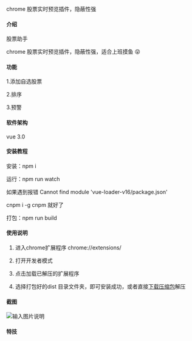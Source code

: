 chrome 股票实时预览插件，隐蔽性强

#### 介绍

股票助手

chrome 股票实时预览插件，隐蔽性强，适合上班摸鱼 :stuck_out_tongue_closed_eyes: 

#### 功能

1.添加自选股票

2.排序

3.预警


#### 软件架构

vue 3.0


#### 安装教程

安装：npm i

运行：npm run watch

如果遇到报错 Cannot find module 'vue-loader-v16/package.json'

cnpm i -g cnpm 就好了

打包：npm run build


#### 使用说明

1. 进入chrome扩展程序 chrome://extensions/

2. 打开开发者模式

3. 点击加载已解压的扩展程序

4. 选择打包好的dist 目录文件夹，即可安装成功，或者直接<a href="https://gitee.com/dongzigang/chrome-Stock-Plugin/blob/master/%E8%82%A1%E7%A5%A8%E5%8A%A9%E6%89%8BV1.0.0.zip" taeget="_blank">下载压缩包</a>解压


#### 截图

![输入图片说明](https://images.gitee.com/uploads/images/2021/1030/213954_3be9918f_1522769.png "股票助手-截图.png")



#### 特技
